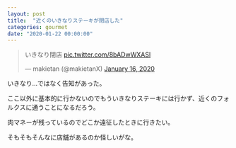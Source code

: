 ```yaml
---
layout: post
title:  "近くのいきなりステーキが閉店した"
categories: gourmet
date: "2020-01-22 00:00:00"
---
```


<blockquote class="twitter-tweet tw-align-center"><p lang="ja" dir="ltr">いきなり閉店 <a href="https://t.co/8bADwWXASl">pic.twitter.com/8bADwWXASl</a></p>&mdash; makietan (@makietanX) <a href="https://twitter.com/makietanX/status/1217793302335873024?ref_src=twsrc%5Etfw">January 16, 2020</a></blockquote> <script async src="https://platform.twitter.com/widgets.js" charset="utf-8"></script>

いきなり...ではなく告知があった。

ここ以外に基本的に行かないのでもういきなりステーキには行かず、近くのフォルクスに通うことになるだろう。

肉マネーが残っているのでどこか遠征したときに行きたい。

そもそもそんなに店舗があるのか怪しいがな。

